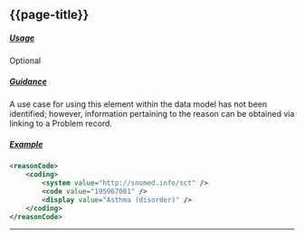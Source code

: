 ## {{page-title}}

<h5><ins>Usage</ins></h5>

<span class="mro-circle optional" title="Optional"></span> Optional


<h5><ins>Guidance</ins></h5>

A use case for using this element within the data model has not been identified; however, information pertaining to the reason can be obtained via linking to a Problem record.

<h5><ins>Example</ins></h5>

```xml
<reasonCode>
    <coding>
        <system value="http://snomed.info/sct" />
        <code value="195967001" />
        <display value="Asthma (disorder)" />
    </coding>
</reasonCode>
```

---